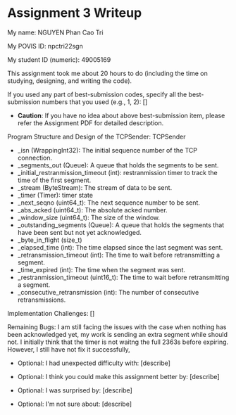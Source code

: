 Assignment 3 Writeup
=============

My name: NGUYEN Phan Cao Tri

My POVIS ID: npctri22sgn

My student ID (numeric): 49005169

This assignment took me about 20 hours to do (including the time on studying, designing, and writing the code).

If you used any part of best-submission codes, specify all the best-submission numbers that you used (e.g., 1, 2): []

- **Caution**: If you have no idea about above best-submission item, please refer the Assignment PDF for detailed description.

Program Structure and Design of the TCPSender:
TCPSender
- _isn (WrappingInt32): The initial sequence number of the TCP connection.
- _segments_out (Queue): A queue that holds the segments to be sent.
- _initial_restranmission_timeout (int): restranmission timer to track the time of the first segment.
- _stream (ByteStream): The stream of data to be sent.
- _timer (Timer): timer state
- _next_seqno (uint64_t): The next sequence number to be sent.
- _abs_acked (uint64_t): The absolute acked number.
- _window_size (uint64_t): The size of the window.
- _outstanding_segments (Queue): A queue that holds the segments that have been sent but not yet acknowledged.
- _byte_in_flight (size_t)
- _elapsed_time (int): The time elapsed since the last segment was sent.
- _retransmission_timeout (int): The time to wait before retransmitting a segment.
- _time_expired (int): The time when the segment was sent.
- _restranmission_timeout (uint16_t): The time to wait before retransmitting a segment.
- _consecutive_retransmission (int): The number of consecutive retransmissions.

Implementation Challenges:
[]

Remaining Bugs:
I am still facing the issues with the case when nothing has been acknowledged yet, my work is sending an extra segment while should not. I initially think that the timer is not waitng the full 2363s before expiring. However, I still have not fix it successfully,

- Optional: I had unexpected difficulty with: [describe]

- Optional: I think you could make this assignment better by: [describe]

- Optional: I was surprised by: [describe]

- Optional: I'm not sure about: [describe]
